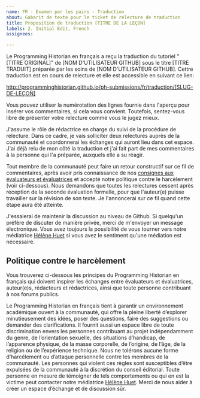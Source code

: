 ```yaml
---
name: FR - Examen par les pairs - Traduction
about: Gabarit de texte pour le ticket de relecture de traduction
title: Proposition de traduction [TITRE DE LA LEÇON]
labels: 2. Initial Edit, French
assignees:

---
```


Le Programming Historian en français a reçu la traduction du tutoriel "[TITRE ORIGINAL]" de [NOM D'UTILISATEUR GITHUB] sous le titre [TITRE TRADUIT] préparée par les soins de [NOM D'UTILISATEUR GITHUB]. Cettre traduction est en cours de relecture et elle est accessible en suivant ce lien:   

http://programminghistorian.github.io/ph-submissions/fr/traduction/[SLUG-DE-LEÇON]

Vous pouvez utiliser la numérotation des lignes fournie dans l'aperçu pour insérer vos commentaires, si cela vous convient. Toutefois, sentez-vous libre de présenter votre relecture comme vous le jugez mieux. 

J'assume le rôle de rédactrice en charge du suivi de la procédure de relecture. Dans ce cadre, je vais solliciter deux relectures auprès de la communauté et coordonnerai les échanges qui auront lieu dans cet espace. J'ai déjà relu de mon côté la traduction et j'ai fait part de mes commentaires à la personne qui l'a préparée, auxquels elle a su réagir. 

Tout membre de la communauté peut faire un retour constructif sur ce fil de commentaires, après avoir pris connaissance de nos [consignes aux évaluateurs et évaluatrices](https://programminghistorian.org/fr/consignes-evaluateurs) et accepté notre politique contre le harcèlement (voir ci-dessous). Nous demandons que toutes les relectures cessent après réception de la seconde évaluation formelle, pour que l'auteur(e) puisse travailler sur la révision de son texte. Je l'annoncerai sur ce fil quand cette étape aura été atteinte.

J'essaierai de maintenir la discussion au niveau de Github. Si quelqu'un préfère de discuter de manière privée, merci de m'envoyer un message électronique. Vous avez toujours la possibilité de vous tourner vers notre médiatrice [Hélène Huet](mailto:hhuet@ufl.edu) si vous avez le sentiment qu'une médiation est nécessaire.        

## Politique contre le harcèlement

Vous trouverez ci-dessous les principes du Programming Historian en français qui doivent inspirer les échanges entre évaluateurs et évaluatrices, auteur(e)s, rédacteurs et rédactrices, ainsi que toute personne contribuant à nos forums publics.

Le Programming Historian en français tient à garantir un environnement académique ouvert à la communauté, qui offre la pleine liberté d’explorer minutieusement des idées, poser des questions, faire des suggestions ou demander des clarifications. Il fournit aussi un espace libre de toute discrimination envers les personnes contribuant au projet indépendamment du genre, de l’orientation sexuelle, des situations d’handicap, de l’apparence physique, de la masse corporelle, de l’origine, de l’âge, de la religion ou de l’expérience technique. Nous ne tolérons aucune forme d’harcélement ou d’attaque personnelle contre les membres de la communauté. Les personnes qui violent ces règles sont susceptibles d’être expulsées de la communauté à la discrétion du conseil éditorial. Toute personne en mesure de témoigner de tels comportements ou qui en est la victime peut contacter notre médiatrice [Hélène Huet](http://programminghistorian.org/fr/equipe-projet). Merci de nous aider à créer un espace d’échange et de discussion sûr.
